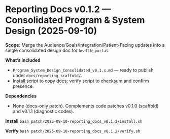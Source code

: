 # Reporting Docs v0.1.2 — Consolidated Program & System Design (2025-09-10)

**Scope**: Merge the Audience/Goals/Integration/Patient-Facing updates into a single consolidated design doc for `health_portal`.

**What’s included**
- `Program_System_Design_Consolidated_v0.1.x.md` — ready to publish under `docs/reporting_scaffold/`.
- Install script to copy docs; verify script to checksum and confirm presence.

**Dependencies**
- None (docs-only patch). Complements code patches v0.1.0 (scaffold) and v0.1.1 (diagnostic codes).

**Install**
`bash patch/2025-09-10-reporting_docs_v0.1.2/install.sh`

**Verify**
`bash patch/2025-09-10-reporting_docs_v0.1.2/verify.sh`
